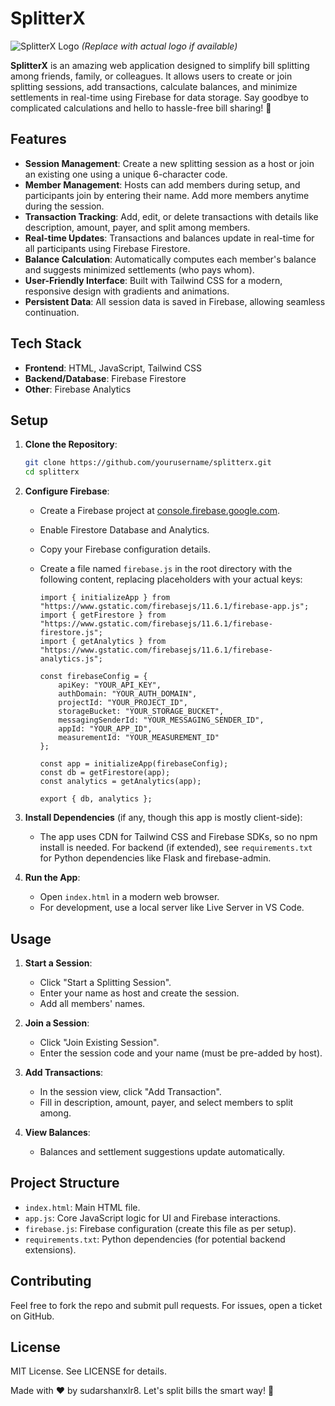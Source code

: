 


          
# SplitterX

![SplitterX Logo](assets/logo.png) *(Replace with actual logo if available)*

**SplitterX** is an amazing web application designed to simplify bill splitting among friends, family, or colleagues. It allows users to create or join splitting sessions, add transactions, calculate balances, and minimize settlements in real-time using Firebase for data storage. Say goodbye to complicated calculations and hello to hassle-free bill sharing! 💸

## Features

- **Session Management**: Create a new splitting session as a host or join an existing one using a unique 6-character code.
- **Member Management**: Hosts can add members during setup, and participants join by entering their name. Add more members anytime during the session.
- **Transaction Tracking**: Add, edit, or delete transactions with details like description, amount, payer, and split among members.
- **Real-time Updates**: Transactions and balances update in real-time for all participants using Firebase Firestore.
- **Balance Calculation**: Automatically computes each member's balance and suggests minimized settlements (who pays whom).
- **User-Friendly Interface**: Built with Tailwind CSS for a modern, responsive design with gradients and animations.
- **Persistent Data**: All session data is saved in Firebase, allowing seamless continuation.

## Tech Stack

- **Frontend**: HTML, JavaScript, Tailwind CSS
- **Backend/Database**: Firebase Firestore
- **Other**: Firebase Analytics

## Setup

1. **Clone the Repository**:
   ```bash
   git clone https://github.com/yourusername/splitterx.git
   cd splitterx
   ```

2. **Configure Firebase**:
   - Create a Firebase project at [console.firebase.google.com](https://console.firebase.google.com).
   - Enable Firestore Database and Analytics.
   - Copy your Firebase configuration details.
   - Create a file named `firebase.js` in the root directory with the following content, replacing placeholders with your actual keys:

     ```javascript:f:\Splitter (public)\SplitterX\firebase.js
     import { initializeApp } from "https://www.gstatic.com/firebasejs/11.6.1/firebase-app.js";
     import { getFirestore } from "https://www.gstatic.com/firebasejs/11.6.1/firebase-firestore.js";
     import { getAnalytics } from "https://www.gstatic.com/firebasejs/11.6.1/firebase-analytics.js";

     const firebaseConfig = {
         apiKey: "YOUR_API_KEY",
         authDomain: "YOUR_AUTH_DOMAIN",
         projectId: "YOUR_PROJECT_ID",
         storageBucket: "YOUR_STORAGE_BUCKET",
         messagingSenderId: "YOUR_MESSAGING_SENDER_ID",
         appId: "YOUR_APP_ID",
         measurementId: "YOUR_MEASUREMENT_ID"
     };

     const app = initializeApp(firebaseConfig);
     const db = getFirestore(app);
     const analytics = getAnalytics(app);

     export { db, analytics };
     ```

3. **Install Dependencies** (if any, though this app is mostly client-side):
   - The app uses CDN for Tailwind CSS and Firebase SDKs, so no npm install is needed. For backend (if extended), see `requirements.txt` for Python dependencies like Flask and firebase-admin.

4. **Run the App**:
   - Open `index.html` in a modern web browser.
   - For development, use a local server like Live Server in VS Code.

## Usage

1. **Start a Session**:
   - Click "Start a Splitting Session".
   - Enter your name as host and create the session.
   - Add all members' names.

2. **Join a Session**:
   - Click "Join Existing Session".
   - Enter the session code and your name (must be pre-added by host).

3. **Add Transactions**:
   - In the session view, click "Add Transaction".
   - Fill in description, amount, payer, and select members to split among.

4. **View Balances**:
   - Balances and settlement suggestions update automatically.

## Project Structure

- `index.html`: Main HTML file.
- `app.js`: Core JavaScript logic for UI and Firebase interactions.
- `firebase.js`: Firebase configuration (create this file as per setup).
- `requirements.txt`: Python dependencies (for potential backend extensions).

## Contributing

Feel free to fork the repo and submit pull requests. For issues, open a ticket on GitHub.

## License

MIT License. See LICENSE for details.

Made with ❤️ by sudarshanxlr8. Let's split bills the smart way! 🚀
        

